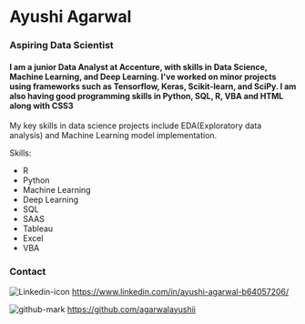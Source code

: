 # Ayushi Agarwal
### Aspiring Data Scientist

#### I am a junior Data Analyst at Accenture, with skills in Data Science, Machine Learning, and Deep Learning. I've worked on minor projects using frameworks such as Tensorflow, Keras, Scikit-learn, and SciPy. I am also having good programming skills in Python, SQL, R, VBA and HTML along with CSS3

My key skills in data science projects include EDA(Exploratory data analysis) and Machine Learning model implementation.

Skills:
* R
* Python
* Machine Learning
* Deep Learning
* SQL
* SAAS
* Tableau
* Excel
* VBA
        

### Contact
![Linkedin-icon](https://user-images.githubusercontent.com/58501537/140074126-2a9c2c61-e5df-45c2-9413-ece1efd836f3.png)  https://www.linkedin.com/in/ayushi-agarwal-b64057206/

![github-mark](https://user-images.githubusercontent.com/123231895/213848672-ce8c26ae-6fd5-40a2-9bf8-04efe74bc6dc.png) https://github.com/agarwalayushii
